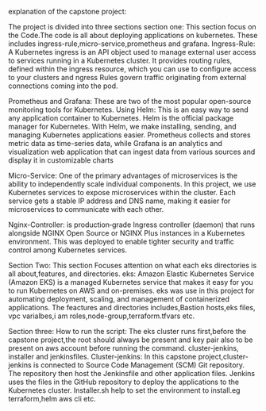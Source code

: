 explanation of the capstone project:

The project is divided into three sections
section one: This section focus on the Code.The code is all about deploying applications on kubernetes.
These includes ingress-rule,micro-service,prometheus and grafana.
 Ingress-Rule: A Kubernetes ingress is an API object used to manage external user access to services running in a Kubernetes cluster. It provides routing rules, defined within the ingress resource, which you can use to configure access to your clusters and ngress Rules govern traffic originating from external connections coming into the pod.

Prometheus and Grafana: These are two of the most popular open-source monitoring tools for Kubernetes.
Using Helm: This is an easy way to send any application container to Kubernetes. Helm is the official package manager for Kubernetes. With Helm, we make installing, sending, and managing Kubernetes applications easier.
Prometheus collects and stores metric data as time-series data, while Grafana is an analytics and visualization web application that can ingest data from various sources and display it in customizable charts

Micro-Service: One of the primary advantages of microservices is the ability to independently scale individual components. In this project, we use Kubernetes services to expose microservices within the cluster. Each service gets a stable IP address and DNS name, making it easier for microservices to communicate with each other.

Nginx-Controller:  is production‑grade Ingress controller (daemon) that runs alongside NGINX Open Source or NGINX Plus instances in a Kubernetes environment. This was deployed to enable tighter security and traffic control among Kubernetes services.

Section Two: 
This section Focuses attention on what each eks directories is all about,features, and directories.
eks: Amazon Elastic Kubernetes Service (Amazon EKS) is a managed Kubernetes service that makes it easy for you to run Kubernetes on AWS and on-premises. eks was use in this project for automating deployment, scaling, and management of containerized applications.
The feactures and directories includes,Bastion hosts,eks files, vpc varialbes,i am roles,node-group,terraform.tfvars etc.

Section three: How to run the script:
The eks cluster runs first,before the capstone project,the root should always be present and key pair also to be present on aws account before running the command.
cluster-jenkins, installer and jenkinsfiles.
Cluster-jenkins: In this capstone project,cluster-jenkins is connected to Source Code Management (SCM) Git repository. The repository then host the Jenkinsfile and other application files. Jenkins uses the files in the GitHub repository to deploy the applications to the Kubernetes cluster.
Installer.sh help to set the environment to install.eg terraform,helm aws cli etc.

